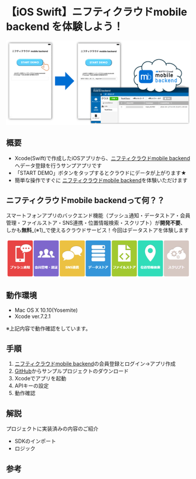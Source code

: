 # 【iOS Swift】ニフティクラウドmobile backend を体験しよう！
![画像1](/readme-img/001.png)

## 概要
* Xcode(Swift)で作成したiOSアプリから、[ニフティクラウドmobile backend](http://mb.cloud.nifty.com/)へデータ登録を行うサンプアプリです
 * 「START DEMO」ボタンをタップするとクラウドにデータが上がります★
* 簡単な操作ですぐに [ニフティクラウドmobile backend](http://mb.cloud.nifty.com/)を体験いただけます

## ニフティクラウドmobile backendって何？？
スマートフォンアプリのバックエンド機能（プッシュ通知・データストア・会員管理・ファイルストア・SNS連携・位置情報検索・スクリプト）が**開発不要**、しかも**無料**_(※1)_で使えるクラウドサービス！今回はデータストアを体験します

![画像2](/readme-img/002.png)

## 動作環境
* Mac OS X 10.10(Yosemite)
* Xcode ver.7.2.1

※上記内容で動作確認をしています。


## 手順
1. [ニフティクラウドmobile backend](http://mb.cloud.nifty.com/)の会員登録とログイン→アプリ作成
1. [GitHub](https://github.com/natsumo/iOS-Swift_DB_DEMO.git)からサンプルプロジェクトのダウンロード
1. Xcodeでアプリを起動
1. APIキーの設定
1. 動作確認


## 解説
プロジェクトに実装済みの内容のご紹介
* SDKのインポート
* ロジック


## 参考

